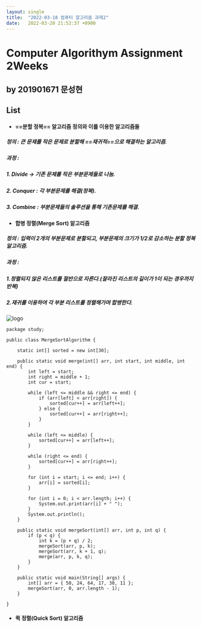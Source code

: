 ```yaml
---
layout: single
title:  "2022-03-18 컴퓨터 알고리즘 과제2"
date:   2022-03-20 21:52:37 +0900
---
```

# Computer Algorithym Assignment 2Weeks
## by 201901671 문성현  
## List
- #### ==**분할 정복**== 알고리즘 정의와 이를 이용한 알고리즘들
##### 정의 : 큰 문제를 작은 문제로 분할해 ==재귀적==으로 해결하는 알고리즘.
##### 과정 : 
##### 1. Divide -> 기존 문제를 작은 부분문제들로 나눔.
##### 2. Conquer : 각 부분문제를 해결(정복).
##### 3. Combine : 부분문제들의 솔루션을 통해 기존문제를 해결.
- #### **합병 정렬(Merge Sort)** 알고리즘
##### 정의 : 입력이 2개의 부분문제로 분할되고, 부분문제의 크기가 1/2로 감소하는 분할 정복 알고리즘.
##### 과정 :
##### 1.정렬되지 않은 리스트를 절반으로 자른다.(잘라진 리스트의 길이가 1이 되는 경우까지 반복)
##### 2.재귀를 이용하여 각 부분 리스트를 정렬해가며 합병한다.
![logo](https://search.pstatic.net/common/?src=http%3A%2F%2Fblogfiles.naver.net%2F20160720_119%2Fzxy826_1468982008846zQCjt_PNG%2F1.PNG&type=a340)
```
package study;
 
public class MergeSortAlgorithm {
 
    static int[] sorted = new int[30];
 
    public static void merge(int[] arr, int start, int middle, int end) {
        int left = start;
        int right = middle + 1;
        int cur = start;
 
        while (left <= middle && right <= end) {
            if (arr[left] < arr[right]) {
                sorted[cur++] = arr[left++];
            } else {
                sorted[cur++] = arr[right++];
            }
        }
 
        while (left <= middle) {
            sorted[cur++] = arr[left++];
        }
 
        while (right <= end) {
            sorted[cur++] = arr[right++];
        }
 
        for (int i = start; i <= end; i++) {
            arr[i] = sorted[i];
        }
 
        for (int i = 0; i < arr.length; i++) {
            System.out.print(arr[i] + " ");
        }
        System.out.println();
    }
 
    public static void mergeSort(int[] arr, int p, int q) {
        if (p < q) {
            int k = (p + q) / 2;
            mergeSort(arr, p, k);
            mergeSort(arr, k + 1, q);
            merge(arr, p, k, q);
        }
    }
 
    public static void main(String[] args) {
        int[] arr = { 50, 24, 64, 17, 30, 11 };
        mergeSort(arr, 0, arr.length - 1);
    }
 
}
```
- #### **퀵 정렬(Quick Sort)** 알고리즘
